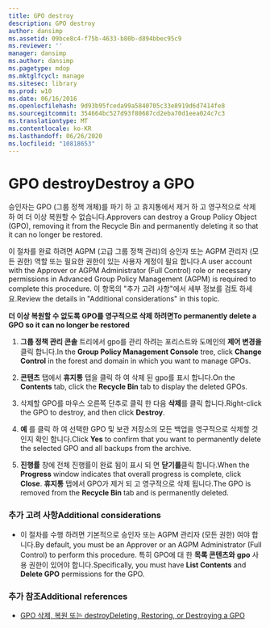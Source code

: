 ```yaml
---
title: GPO destroy
description: GPO destroy
author: dansimp
ms.assetid: 09bce8c4-f75b-4633-b80b-d894bbec95c9
ms.reviewer: ''
manager: dansimp
ms.author: dansimp
ms.pagetype: mdop
ms.mktglfcycl: manage
ms.sitesec: library
ms.prod: w10
ms.date: 06/16/2016
ms.openlocfilehash: 9d93b95fceda99a5840705c33e8919d6d7414fe8
ms.sourcegitcommit: 354664bc527d93f80687cd2eba70d1eea024c7c3
ms.translationtype: MT
ms.contentlocale: ko-KR
ms.lasthandoff: 06/26/2020
ms.locfileid: "10818653"
---
```

# <span data-ttu-id="5150f-103">GPO destroy</span><span class="sxs-lookup"><span data-stu-id="5150f-103">Destroy a GPO</span></span>


<span data-ttu-id="5150f-104">승인자는 GPO (그룹 정책 개체)를 파기 하 고 휴지통에서 제거 하 고 영구적으로 삭제 하 여 더 이상 복원할 수 없습니다.</span><span class="sxs-lookup"><span data-stu-id="5150f-104">Approvers can destroy a Group Policy Object (GPO), removing it from the Recycle Bin and permanently deleting it so that it can no longer be restored.</span></span>

<span data-ttu-id="5150f-105">이 절차를 완료 하려면 AGPM (고급 그룹 정책 관리)의 승인자 또는 AGPM 관리자 (모든 권한) 역할 또는 필요한 권한이 있는 사용자 계정이 필요 합니다.</span><span class="sxs-lookup"><span data-stu-id="5150f-105">A user account with the Approver or AGPM Administrator (Full Control) role or necessary permissions in Advanced Group Policy Management (AGPM) is required to complete this procedure.</span></span> <span data-ttu-id="5150f-106">이 항목의 "추가 고려 사항"에서 세부 정보를 검토 하세요.</span><span class="sxs-lookup"><span data-stu-id="5150f-106">Review the details in "Additional considerations" in this topic.</span></span>

**<span data-ttu-id="5150f-107">더 이상 복원할 수 없도록 GPO를 영구적으로 삭제 하려면</span><span class="sxs-lookup"><span data-stu-id="5150f-107">To permanently delete a GPO so it can no longer be restored</span></span>**

1.  <span data-ttu-id="5150f-108">**그룹 정책 관리 콘솔** 트리에서 gpo를 관리 하려는 포리스트와 도메인의 **제어 변경을** 클릭 합니다.</span><span class="sxs-lookup"><span data-stu-id="5150f-108">In the **Group Policy Management Console** tree, click **Change Control** in the forest and domain in which you want to manage GPOs.</span></span>

2.  <span data-ttu-id="5150f-109">**콘텐츠** 탭에서 **휴지통** 탭을 클릭 하 여 삭제 된 gpo를 표시 합니다.</span><span class="sxs-lookup"><span data-stu-id="5150f-109">On the **Contents** tab, click the **Recycle Bin** tab to display the deleted GPOs.</span></span>

3.  <span data-ttu-id="5150f-110">삭제할 GPO를 마우스 오른쪽 단추로 클릭 한 다음 **삭제**를 클릭 합니다.</span><span class="sxs-lookup"><span data-stu-id="5150f-110">Right-click the GPO to destroy, and then click **Destroy**.</span></span>

4.  <span data-ttu-id="5150f-111">**예** 를 클릭 하 여 선택한 GPO 및 보관 저장소의 모든 백업을 영구적으로 삭제할 것인지 확인 합니다.</span><span class="sxs-lookup"><span data-stu-id="5150f-111">Click **Yes** to confirm that you want to permanently delete the selected GPO and all backups from the archive.</span></span>

5.  <span data-ttu-id="5150f-112">**진행률** 창에 전체 진행률이 완료 됨이 표시 되 면 **닫기를**클릭 합니다.</span><span class="sxs-lookup"><span data-stu-id="5150f-112">When the **Progress** window indicates that overall progress is complete, click **Close**.</span></span> <span data-ttu-id="5150f-113">**휴지통** 탭에서 GPO가 제거 되 고 영구적으로 삭제 됩니다.</span><span class="sxs-lookup"><span data-stu-id="5150f-113">The GPO is removed from the **Recycle Bin** tab and is permanently deleted.</span></span>

### <span data-ttu-id="5150f-114">추가 고려 사항</span><span class="sxs-lookup"><span data-stu-id="5150f-114">Additional considerations</span></span>

-   <span data-ttu-id="5150f-115">이 절차를 수행 하려면 기본적으로 승인자 또는 AGPM 관리자 (모든 권한) 여야 합니다.</span><span class="sxs-lookup"><span data-stu-id="5150f-115">By default, you must be an Approver or an AGPM Administrator (Full Control) to perform this procedure.</span></span> <span data-ttu-id="5150f-116">특히 GPO에 대 한 **목록 콘텐츠와** **gpo** 사용 권한이 있어야 합니다.</span><span class="sxs-lookup"><span data-stu-id="5150f-116">Specifically, you must have **List Contents** and **Delete GPO** permissions for the GPO.</span></span>

### <span data-ttu-id="5150f-117">추가 참조</span><span class="sxs-lookup"><span data-stu-id="5150f-117">Additional references</span></span>

-   [<span data-ttu-id="5150f-118">GPO 삭제, 복원 또는 destroy</span><span class="sxs-lookup"><span data-stu-id="5150f-118">Deleting, Restoring, or Destroying a GPO</span></span>](deleting-restoring-or-destroying-a-gpo-agpm40.md)

 

 






